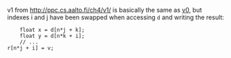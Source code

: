 v1 from http://ppc.cs.aalto.fi/ch4/v1/ is basically the same as [v0](http://ppc.cs.aalto.fi/ch4/v0/), but indexes i and j have been swapped when accessing `d` and writing the result:
```cuda
	float x = d[n*j + k];
	float y = d[n*k + i];
	// ...
r[n*j + i] = v;
```

